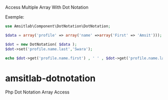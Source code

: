 Access Multiple Array With Dot Notation

Exemple:
```php
use Amsitlab\Component\DotNotation\DotNotation;

$data = array('profile' => array('name' =>array('First' => 'Amsit')));

$dot = new DotNotation( $data );
$dot->set('profile.name.last','Swara');

echo $dot->get('profile.name.first') , ' ' , $dot->get('profile.name.last'); //Output: Amsit Swara
```
# amsitlab-dotnotation
Php Dot Notation Array Access
